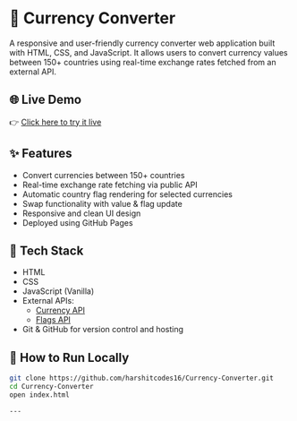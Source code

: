 # 💱 Currency Converter

A responsive and user-friendly currency converter web application built with HTML, CSS, and JavaScript. It allows users to convert currency values between 150+ countries using real-time exchange rates fetched from an external API.

## 🌐 Live Demo

👉 [Click here to try it live](https://harshitcodes16.github.io/Currency-Converter/)

## ✨ Features

- Convert currencies between 150+ countries
- Real-time exchange rate fetching via public API
- Automatic country flag rendering for selected currencies
- Swap functionality with value & flag update
- Responsive and clean UI design
- Deployed using GitHub Pages

## 🚀 Tech Stack

- HTML
- CSS
- JavaScript (Vanilla)
- External APIs:
  - [Currency API](https://github.com/fawazahmed0/exchange-api?tab=readme-ov-file)
  - [Flags API](https://flagsapi.com/)
- Git & GitHub for version control and hosting

## 📁 How to Run Locally

```bash
git clone https://github.com/harshitcodes16/Currency-Converter.git
cd Currency-Converter
open index.html

---
